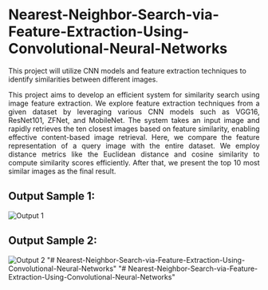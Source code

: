 # Nearest-Neighbor-Search-via-Feature-Extraction-Using-Convolutional-Neural-Networks
This project will utilize CNN models and feature extraction techniques to identify similarities between different images.

<p align="justify">
This project aims to develop an efficient system for similarity search using image feature extraction. We explore feature extraction techniques from a given dataset by leveraging various CNN models such as VGG16, ResNet101, ZFNet, and MobileNet. The system takes an input image and rapidly retrieves the ten closest images based on feature similarity, enabling effective content-based image retrieval.
Here, we compare the feature representation of a query image with the entire dataset. We employ distance metrics like the Euclidean distance and cosine similarity to compute similarity scores efficiently. After that, we present the top 10 most similar images as the final result.
</p>

## Output Sample 1:
![Output 1](https://www.linkpicture.com/q/Screenshot-2023-06-11-165648.jpg)

## Output Sample 2:
![Output 2](https://www.linkpicture.com/q/Screenshot-2023-06-11-170009.jpg)
"# Nearest-Neighbor-Search-via-Feature-Extraction-Using-Convolutional-Neural-Networks" 
"# Nearest-Neighbor-Search-via-Feature-Extraction-Using-Convolutional-Neural-Networks" 
